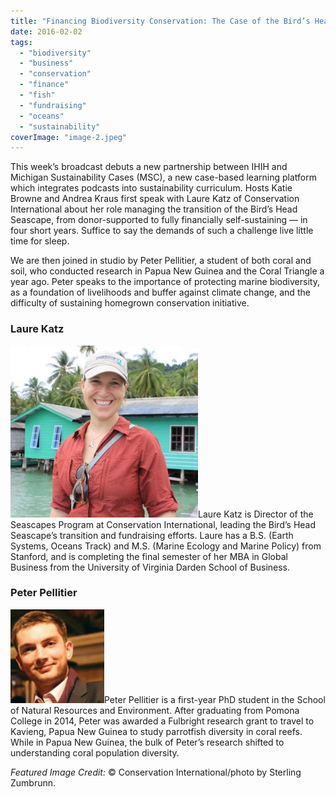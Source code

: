 ```yaml
---
title: "Financing Biodiversity Conservation: The Case of the Bird’s Head Seascape"
date: 2016-02-02
tags: 
  - "biodiversity"
  - "business"
  - "conservation"
  - "finance"
  - "fish"
  - "fundraising"
  - "oceans"
  - "sustainability"
coverImage: "image-2.jpeg"
---
```


This week’s broadcast debuts a new partnership between IHIH and Michigan Sustainability Cases (MSC), a new case-based learning platform which integrates podcasts into sustainability curriculum. Hosts Katie Browne and Andrea Kraus first speak with Laure Katz of Conservation International about her role managing the transition of the Bird’s Head Seascape, from donor-supported to fully financially self-sustaining — in four short years. Suffice to say the demands of such a challenge live little time for sleep.

We are then joined in studio by Peter Pellitier, a student of both coral and soil, who conducted research in Papua New Guinea and the Coral Triangle a year ago. Peter speaks to the importance of protecting marine biodiversity, as a foundation of livelihoods and buffer against climate change, and the difficulty of sustaining homegrown conservation initiative.<!--more-->

### Laure Katz

[![Laure Katz Bio Photo](images/Laure-Katz-Bio-Photo-cropped-300x275.jpeg)](http://www.hotinhere.us/wp-content/uploads/2016/02/Laure-Katz-Bio-Photo-cropped.jpeg)Laure Katz is Director of the Seascapes Program at Conservation International, leading the Bird’s Head Seascape’s transition and fundraising efforts. Laure has a B.S. (Earth Systems, Oceans Track) and M.S. (Marine Ecology and Marine Policy) from Stanford, and is completing the final semester of her MBA in Global Business from the University of Virginia Darden School of Business.

### Peter Pellitier

[![Peter Pellitier](images/image-1-150x150.jpeg)](http://www.hotinhere.us/wp-content/uploads/2016/02/image-1.jpeg)Peter Pellitier is a first-year PhD student in the School of Natural Resources and Environment. After graduating from Pomona College in 2014, Peter was awarded a Fulbright research grant to travel to Kavieng, Papua New Guinea to study parrotfish diversity in coral reefs. While in Papua New Guinea, the bulk of Peter’s research shifted to understanding coral population diversity.

_Featured Image Credit:_ © Conservation International/photo by Sterling Zumbrunn.
